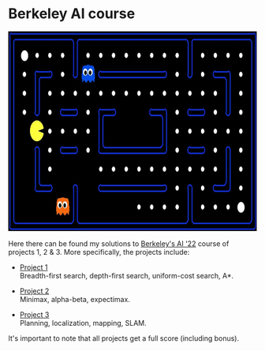 # Berkeley AI course

<p align="center">
  <img width="750" height="405" src="demo.jpg">
</p>

Here there can be found my solutions to [Berkeley's AI '22](https://inst.eecs.berkeley.edu/~cs188/sp22/) course of projects 1, 2 & 3. More specifically, the projects include:

* [Project 1](https://inst.eecs.berkeley.edu/~cs188/sp22/project1/) <br/>
Breadth-first search, depth-first search, uniform-cost search, A*.

* [Project 2](https://inst.eecs.berkeley.edu/~cs188/sp22/project2/) <br/>
Minimax, alpha-beta, expectimax.

* [Project 3](https://inst.eecs.berkeley.edu/~cs188/sp22/project3/) <br/>
Planning, localization, mapping, SLAM.

It's important to note that all projects get a full score (including bonus).
